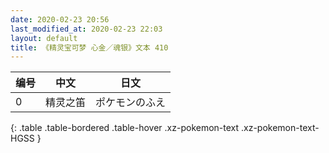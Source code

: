 ```yaml
---
date: 2020-02-23 20:56
last_modified_at: 2020-02-23 22:03
layout: default
title: 《精灵宝可梦 心金／魂银》文本 410
---
```

| 编号 | 中文 | 日文 |
| ---- | ---- | ---- |
| 0 | 精灵之笛 | ポケモンのふえ |
{: .table .table-bordered .table-hover .xz-pokemon-text .xz-pokemon-text-HGSS }